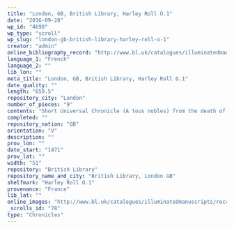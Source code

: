 ```yaml
---
title: "London, GB, British Library, Harley Roll O.1"
date: "2016-09-28"
wp_id: "4698"
wp_type: "scroll"
wp_slug: "london-gb-british-library-harley-roll-o-1"
creator: "admin"
online_bibliography_record: "http://www.bl.uk/catalogues/illuminatedmanuscripts/record.asp?MSID=6343&CollID=8&NStart="
language_1: "French"
language_2: ""
lib_lon: ""
meta_title: "London, GB, British Library, Harley Roll O.1"
date_quality: ""
length: "659.5"
repository_city: "London"
number_of_pieces: "9"
contents: "Short Universal Chronicle (A tous nobles) from the death of Christ, of popes, Roman emperors, the kings of Briain then England, and the kings of France, written in four columns."
completed: ""
repository_nation: "GB"
orientation: "V"
description: ""
prov_lon: ""
date_start: "1471"
prov_lat: ""
width: "51"
repository: "British Library"
repository_name_and_city: "British Library, London GB"
shelfmark: "Harley Roll O.1"
provenance: "France"
lib_lat: ""
online_images: "http://www.bl.uk/catalogues/illuminatedmanuscripts/record.asp?MSID=6343&CollID=8&NStart="
_scrolls_id: "78"
type: "Chronicles"
---
```




